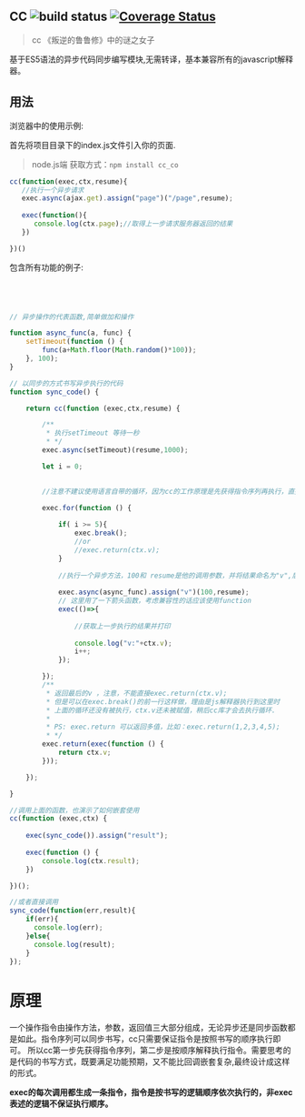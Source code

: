 [build_status]:https://travis-ci.org/yyrdl/cc.svg?branch=master
[coverage_status_url]:https://coveralls.io/repos/github/yyrdl/cc/badge.svg?branch=master
[coverage_page]:https://coveralls.io/github/yyrdl/cc?branch=master
 
## CC  ![build status][build_status] [![Coverage Status][coverage_status_url]][coverage_page]

> cc 《叛逆的鲁鲁修》中的谜之女子

基于ES5语法的异步代码同步编写模块,无需转译，基本兼容所有的javascript解释器。

## 用法


浏览器中的使用示例:

首先将项目目录下的index.js文件引入你的页面.

>node.js端 获取方式：`npm install cc_co`

```js
cc(function(exec,ctx,resume){
   //执行一个异步请求
   exec.async(ajax.get).assign("page")("/page",resume);
   
   exec(function(){
      console.log(ctx.page);//取得上一步请求服务器返回的结果
   })

})()
```

包含所有功能的例子:

```js



 
// 异步操作的代表函数,简单做加和操作

function async_func(a, func) {
	setTimeout(function () {
		func(a+Math.floor(Math.random()*100));
	}, 100);
}

// 以同步的方式书写异步执行的代码
function sync_code() {

    return cc(function (exec,ctx,resume) {

        /**
         * 执行setTimeout 等待一秒
         * */
        exec.async(setTimeout)(resume,1000);

        let i = 0;

        
        //注意不建议使用语言自带的循环，因为cc的工作原理是先获得指令序列再执行，直接使用for可能引发错误
         
        exec.for(function () {

            if( i >= 5){
                exec.break();
                //or
                //exec.return(ctx.v);
            }
            
			//执行一个异步方法，100和 resume是他的调用参数，并将结果命名为"v",后面通过ctx去获得
			
            exec.async(async_func).assign("v")(100,resume);
            // 这里用了一下箭头函数，考虑兼容性的话应该使用function
            exec(()=>{
                
                //获取上一步执行的结果并打印
				
                console.log("v:"+ctx.v);
                i++;
            });

        });
        /**
         * 返回最后的v ，注意，不能直接exec.return(ctx.v);
         * 但是可以在exec.break()的前一行这样做，理由是js解释器执行到这里时
         * 上面的循环还没有被执行，ctx.v还未被赋值，稍后cc库才会去执行循环.
		 *
		 * PS: exec.return 可以返回多值，比如：exec.return(1,2,3,4,5);
         * */
        exec.return(exec(function () {
            return ctx.v;
        }));

    });

}

//调用上面的函数，也演示了如何嵌套使用
cc(function (exec,ctx) {
     
    exec(sync_code()).assign("result");
	
    exec(function () {
        console.log(ctx.result);
    })

})();

//或者直接调用
sync_code(function(err,result){
    if(err){
	  console.log(err);
	}else{
	  console.log(result);
	}
});
```

# 原理

一个操作指令由操作方法，参数，返回值三大部分组成，无论异步还是同步函数都是如此。指令序列可以同步书写，cc只需要保证指令是按照书写的顺序执行即可。
所以cc第一步先获得指令序列，第二步是按顺序解释执行指令。需要思考的是代码的书写方式，既要满足功能预期，又不能比回调嵌套复杂,最终设计成这样的形式。

__exec的每次调用都生成一条指令，指令是按书写的逻辑顺序依次执行的，非exec表述的逻辑不保证执行顺序。__
